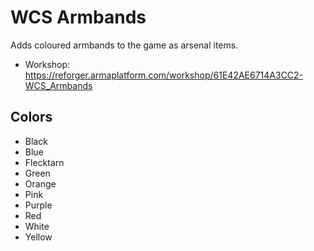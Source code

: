 # WCS Armbands

Adds coloured armbands to the game as arsenal items.

- Workshop: https://reforger.armaplatform.com/workshop/61E42AE6714A3CC2-WCS_Armbands

## Colors

- Black
- Blue
- Flecktarn
- Green
- Orange
- Pink
- Purple
- Red
- White
- Yellow